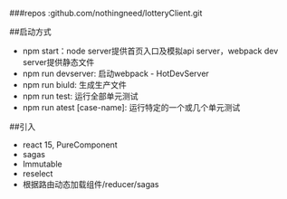 ###repos :github.com/nothingneed/lotteryClient.git


##启动方式
- npm start：node server提供首页入口及模拟api server，webpack dev server提供静态文件
- npm run devserver: 启动webpack - HotDevServer
- npm run biuld: 生成生产文件
- npm run test: 运行全部单元测试
- npm run atest [case-name]: 运行特定的一个或几个单元测试


##引入
- react 15, PureComponent
- sagas
- Immutable
- reselect
- 根据路由动态加载组件/reducer/sagas

